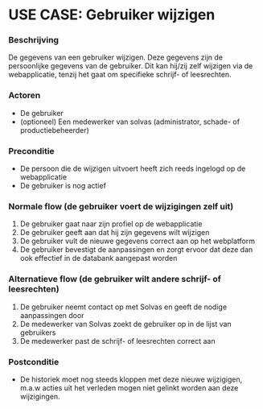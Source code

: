# USE CASE: Gebruiker wijzigen

### Beschrijving
De gegevens van een gebruiker wijzigen. Deze gegevens zijn de persoonlijke gegevens van de gebruiker. Dit kan hij/zij zelf wijzigen via de webapplicatie, tenzij het gaat om specifieke schrijf- of leesrechten.
### Actoren


- De gebruiker
-  (optioneel) Een medewerker van solvas (administrator, schade- of productiebeheerder)
### Preconditie
- De persoon die de wijzigen uitvoert heeft zich reeds ingelogd op de webapplicatie
- De gebruiker is nog actief

### Normale flow (de gebruiker voert de wijzigingen zelf uit)
1. De gebruiker gaat naar zijn profiel op de webapplicatie
3. De gebruiker geeft aan dat hij zijn gegevens wilt wijzigen
4. De gebruiker vult de nieuwe gegevens correct aan op het webplatform
5. De gebruiker bevestigt de aanpassingen en zorgt ervoor dat deze dan ook effectief in de databank aangepast worden

### Alternatieve flow (de gebruiker wilt andere schrijf- of leesrechten)
1. De gebruiker neemt contact op met Solvas en geeft de nodige aanpassingen door
2. De medewerker van Solvas zoekt de gebruiker op in de lijst van gebruikers
3. De medewerker past de schrijf- of leesrechten correct aan

### Postconditie
- De historiek moet nog steeds kloppen met deze nieuwe wijzigigen, m.a.w acties uit het verleden mogen niet gelinkt worden aan deze wijzigingen.
